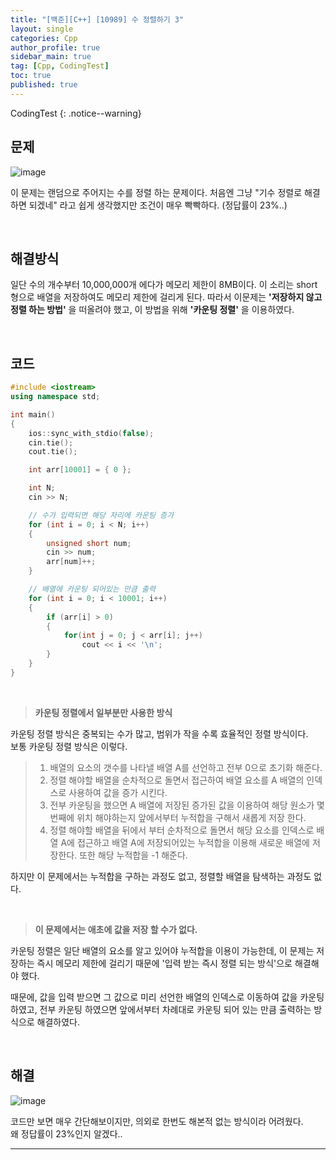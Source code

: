 ```yaml
---
title: "[백준][C++] [10989] 수 정렬하기 3"
layout: single
categories: Cpp
author_profile: true
sidebar_main: true
tag: [Cpp, CodingTest]
toc: true
published: true
---
```




CodingTest
{: .notice--warning}



## 문제

![image](https://github.com/PREADIM/PREADIM.github.io/assets/69719507/748766bd-c3d9-40b5-9de3-5d3214f2ab11)

이 문제는 랜덤으로 주어지는 수를 정렬 하는 문제이다. 처음엔 그냥 "기수 정렬로 해결하면 되겠네" 라고 쉽게 생각했지만 조건이 매우 빡빡하다. (정답률이 23%..)


<br>



## 해결방식


일단 수의 개수부터 10,000,000개 에다가 메모리 제한이 8MB이다. 이 소리는 short형으로 배열을 저장하여도 메모리 제한에 걸리게 된다. 따라서 이문제는 **'저장하지 않고 정렬 하는 방법'** 을 떠올려야 했고, 이 방법을 위해 **'카운팅 정렬'** 을 이용하였다.


<br>


## 코드



```cpp
#include <iostream>
using namespace std;

int main()
{
	ios::sync_with_stdio(false);
	cin.tie();
	cout.tie();

	int arr[10001] = { 0 };

	int N;
	cin >> N;

    // 수가 입력되면 해당 자리에 카운팅 증가
	for (int i = 0; i < N; i++)
	{
		unsigned short num;
		cin >> num;
		arr[num]++;
	}

    // 배열에 카운팅 되어있는 만큼 출력
	for (int i = 0; i < 10001; i++)
	{
		if (arr[i] > 0)
		{
			for(int j = 0; j < arr[i]; j++)
				cout << i << '\n';
		}	
	}		
}
```

<br>

> **카운팅 정렬에서 일부분만 사용한 방식**

카운팅 정렬 방식은 중복되는 수가 많고, 범위가 작을 수록 효율적인 정렬 방식이다.   
보통 카운팅 정렬 방식은 이렇다.
>  1. 배열의 요소의 갯수를 나타낼 배열 A를 선언하고 전부 0으로 초기화 해준다.
>  2. 정렬 해야할 배열을 순차적으로 돌면서 접근하여 배열 요소를 A 배열의 인덱스로 사용하여 값을 증가 시킨다.
>  3. 전부 카운팅을 했으면 A 배열에 저장된 증가된 값을 이용하여 해당 원소가 몇 번째에 위치 해야하는지 앞에서부터 누적합을 구해서 새롭게 저장 한다.
>  4. 정렬 해야할 배열을 뒤에서 부터 순차적으로 돌면서 해당 요소를 인덱스로 배열 A에 접근하고 배열 A에 저장되어있는 누적합을 이용해 새로운 배열에 저장한다. 또한 해당 누적합을 -1 해준다.

하지만 이 문제에서는 누적합을 구하는 과정도 없고, 정렬할 배열을 탐색하는 과정도 없다.


<br>

> **이 문제에서는 애초에 값을 저장 할 수가 없다.**

카운팅 정렬은 일단 배열의 요소를 알고 있어야 누적합을 이용이 가능한데, 이 문제는 저장하는 즉시 메모리 제한에 걸리기 때문에 '입력 받는 즉시 정렬 되는 방식'으로 해결해야 했다.   

때문에, 값을 입력 받으면 그 값으로 미리 선언한 배열의 인덱스로 이동하여 값을 카운팅 하였고, 전부 카운팅 하였으면 앞에서부터 차례대로 카운팅 되어 있는 만큼 출력하는 방식으로 해결하였다.


<br>


## 해결

![image](https://github.com/PREADIM/PREADIM.github.io/assets/69719507/09882c4b-e826-49b0-bded-9459f62130a2)



코드만 보면 매우 간단해보이지만, 의외로 한번도 해본적 없는 방식이라 어려웠다.   
왜 정답률이 23%인지 알겠다..


***